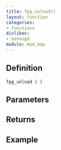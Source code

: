 ```yaml
---
title: fpg_unload()
layout: function
categories:
- functions
divlikes:
- bennugd
module: mod_map
---
```


## Definition

    fpg_unload ( )

## Parameters

## Returns

## Example
